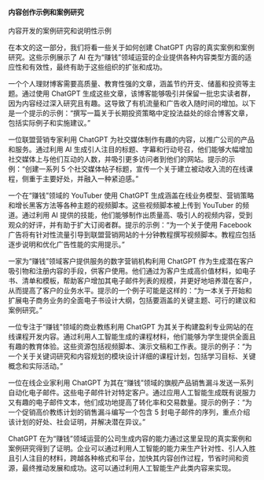 #### 内容创作示例和案例研究

内容开发的案例研究和说明性示例

在本文的这一部分，我们将看一些关于如何创建 ChatGPT 内容的真实案例和案例研究。这些示例展示了 AI 在为“赚钱”领域运营的企业提供各种内容类型方面的适应性和有效性，最终有助于这些组织的扩张和成功。

一个个人理财博客需要高质量、教育性强的文章，涵盖节约开支、储蓄和投资等主题。通过使用 ChatGPT 生成这些文章，该博客能够吸引并保留一批忠实读者群，因为内容经过深入研究且有趣。这导致了有机流量和广告收入随时间的增加。以下是一个提示的示例：“撰写一篇关于长期投资策略中定投法益处的综合博客文章，包括实际例子和实施建议。”

一位联盟营销专家利用 ChatGPT 为社交媒体制作有趣的内容，以推广公司的产品和服务。通过利用 AI 生成引人注目的标题、字幕和行动号召，他们能够大幅增加社交媒体上与他们互动的人数，并吸引更多访问者到他们的网站。提示的示例：“创建一系列 5 个社交媒体帖子标题，宣传一个关于建立被动收入流的在线课程，侧重于主要好处，并融入一种紧迫感。”

一个在“赚钱”领域的 YouTuber 使用 ChatGPT 生成涵盖在线业务模型、营销策略和增长黑客方法等各种主题的视频脚本。这些视频脚本被上传到 YouTuber 的频道。通过利用 AI 提供的技能，他们能够制作出质量高、吸引人的视频内容，受到观众的好评，并有助于扩大订阅者群。提示的示例：“为一个关于使用 Facebook 广告将有针对性流量引导到联盟营销网站的十分钟教程撰写视频脚本。教程应包括逐步说明和优化广告性能的实用提示。”

一家为“赚钱”领域客户提供服务的数字营销机构利用 ChatGPT 作为生成潜在客户吸引物和注册内容的手段，供客户使用。他们通过为客户生成高价值材料，如电子书、清单和模板，帮助客户增加其电子邮件列表的规模，并更好地培养潜在客户，从而提高了客户的业务水平。提示的一个例子可能是这样的：“为一本关于开始和扩展电子商务业务的全面电子书设计大纲，包括要涵盖的关键主题、可行的建议和案例研究。”

一位专注于“赚钱”领域的商业教练利用 ChatGPT 为其关于构建盈利专业网站的在线课程开发内容。通过利用人工智能生成的课程材料，他们能够为学生提供全面且有趣的教育体验。这些资源包括视频脚本、演示文稿和工作表。提示的例子：“为一个关于关键词研究和内容规划的模块设计详细的课程计划，包括学习目标、关键概念和实际活动。”

一位在线企业家利用 ChatGPT 为其在“赚钱”领域的旗舰产品销售漏斗发送一系列自动化电子邮件。这些电子邮件针对特定客户。通过应用人工智能生成既有说服力又有趣的电子邮件文本，他们成功地提高了转化率和交易数量。提示的例子：“为一个促销高价教练计划的销售漏斗编写一个包含 5 封电子邮件的序列，重点介绍该计划的好处、社会证明，并解决潜在异议。”

ChatGPT 在为“赚钱”领域运营的公司生成内容的能力通过这里呈现的真实案例和案例研究得到了证明。企业可以通过利用人工智能的能力来生产针对性、引人入胜且引人注目的材料，跨越各种格式和平台，加快其内容创作过程，节省时间和资源，最终推动发展和成功。这可以通过利用人工智能生产此类内容来实现。
